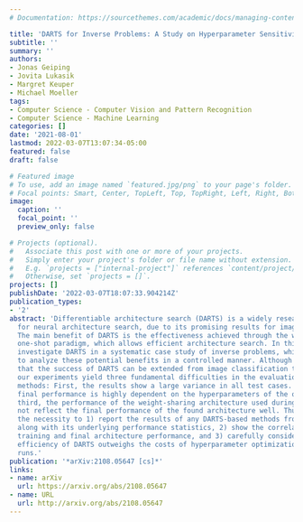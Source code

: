 ```yaml
---
# Documentation: https://sourcethemes.com/academic/docs/managing-content/

title: 'DARTS for Inverse Problems: A Study on Hyperparameter Sensitivity'
subtitle: ''
summary: ''
authors:
- Jonas Geiping
- Jovita Lukasik
- Margret Keuper
- Michael Moeller
tags:
- Computer Science - Computer Vision and Pattern Recognition
- Computer Science - Machine Learning
categories: []
date: '2021-08-01'
lastmod: 2022-03-07T13:07:34-05:00
featured: false
draft: false

# Featured image
# To use, add an image named `featured.jpg/png` to your page's folder.
# Focal points: Smart, Center, TopLeft, Top, TopRight, Left, Right, BottomLeft, Bottom, BottomRight.
image:
  caption: ''
  focal_point: ''
  preview_only: false

# Projects (optional).
#   Associate this post with one or more of your projects.
#   Simply enter your project's folder or file name without extension.
#   E.g. `projects = ["internal-project"]` references `content/project/deep-learning/index.md`.
#   Otherwise, set `projects = []`.
projects: []
publishDate: '2022-03-07T18:07:33.904214Z'
publication_types:
- '2'
abstract: 'Differentiable architecture search (DARTS) is a widely researched tool
  for neural architecture search, due to its promising results for image classification.
  The main benefit of DARTS is the effectiveness achieved through the weight-sharing
  one-shot paradigm, which allows efficient architecture search. In this work, we
  investigate DARTS in a systematic case study of inverse problems, which allows us
  to analyze these potential benefits in a controlled manner. Although we demonstrate
  that the success of DARTS can be extended from image classification to reconstruction,
  our experiments yield three fundamental difficulties in the evaluation of DARTS-based
  methods: First, the results show a large variance in all test cases. Second, the
  final performance is highly dependent on the hyperparameters of the optimizer. And
  third, the performance of the weight-sharing architecture used during training does
  not reflect the final performance of the found architecture well. Thus, we conclude
  the necessity to 1) report the results of any DARTS-based methods from several runs
  along with its underlying performance statistics, 2) show the correlation of the
  training and final architecture performance, and 3) carefully consider if the computational
  efficiency of DARTS outweighs the costs of hyperparameter optimization and multiple
  runs.'
publication: '*arXiv:2108.05647 [cs]*'
links:
- name: arXiv
  url: https://arxiv.org/abs/2108.05647
- name: URL
  url: http://arxiv.org/abs/2108.05647
---
```


